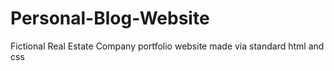 # Personal-Blog-Website

Fictional Real Estate Company portfolio website made via standard html and css
